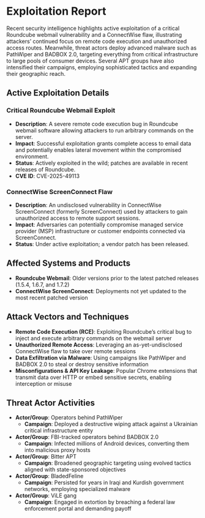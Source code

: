 # Exploitation Report

Recent security intelligence highlights active exploitation of a critical Roundcube webmail vulnerability and a ConnectWise flaw, illustrating attackers’ continued focus on remote code execution and unauthorized access routes. Meanwhile, threat actors deploy advanced malware such as PathWiper and BADBOX 2.0, targeting everything from critical infrastructure to large pools of consumer devices. Several APT groups have also intensified their campaigns, employing sophisticated tactics and expanding their geographic reach.

## Active Exploitation Details

### Critical Roundcube Webmail Exploit
- **Description**: A severe remote code execution bug in Roundcube webmail software allowing attackers to run arbitrary commands on the server.  
- **Impact**: Successful exploitation grants complete access to email data and potentially enables lateral movement within the compromised environment.  
- **Status**: Actively exploited in the wild; patches are available in recent releases of Roundcube.  
- **CVE ID**: CVE-2025-49113  

### ConnectWise ScreenConnect Flaw
- **Description**: An undisclosed vulnerability in ConnectWise ScreenConnect (formerly ScreenConnect) used by attackers to gain unauthorized access to remote support sessions.  
- **Impact**: Adversaries can potentially compromise managed service provider (MSP) infrastructure or customer endpoints connected via ScreenConnect.  
- **Status**: Under active exploitation; a vendor patch has been released.  

## Affected Systems and Products

- **Roundcube Webmail**: Older versions prior to the latest patched releases (1.5.4, 1.6.7, and 1.7.2)  
- **ConnectWise ScreenConnect**: Deployments not yet updated to the most recent patched version  

## Attack Vectors and Techniques

- **Remote Code Execution (RCE)**: Exploiting Roundcube’s critical bug to inject and execute arbitrary commands on the webmail server  
- **Unauthorized Remote Access**: Leveraging an as-yet-undisclosed ConnectWise flaw to take over remote sessions  
- **Data Exfiltration via Malware**: Using campaigns like PathWiper and BADBOX 2.0 to steal or destroy sensitive information  
- **Misconfigurations & API Key Leakage**: Popular Chrome extensions that transmit data over HTTP or embed sensitive secrets, enabling interception or misuse  

## Threat Actor Activities

- **Actor/Group**: Operators behind PathWiper  
  - **Campaign**: Deployed a destructive wiping attack against a Ukrainian critical infrastructure entity  
- **Actor/Group**: FBI-tracked operators behind BADBOX 2.0  
  - **Campaign**: Infected millions of Android devices, converting them into malicious proxy hosts  
- **Actor/Group**: Bitter APT  
  - **Campaign**: Broadened geographic targeting using evolved tactics aligned with state-sponsored objectives  
- **Actor/Group**: BladedFeline  
  - **Campaign**: Persisted for years in Iraqi and Kurdish government networks, employing specialized malware  
- **Actor/Group**: ViLE gang  
  - **Campaign**: Engaged in extortion by breaching a federal law enforcement portal and demanding payoff  